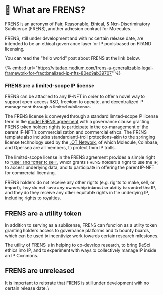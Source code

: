 # 🤝 What are FRENS?

FRENS is an acronym of Fair, Reasonable, Ethical, & Non-Discriminatory Sublicense (FRENS), another adhesion contract for Molecules. &#x20;

FRENS, still under development and with no certain release date, are intended to be an ethical governance layer for IP pools based on FRAND licensing.&#x20;

You can read the "hello world" post about FRENS at the link below.&#x20;

{% embed url="https://vitadao.medium.com/frens-a-generalizable-legal-framework-for-fractionalized-ip-nfts-80ed9ab39707" %}

### FRENS are a limited-scope IP license

FRENS can be attached to any IP-NFT in order to offer a novel way to support open-access R\&D, freedom to operate, and decentralized IP management through a limited sublicense.&#x20;

The FRENS license is conveyed through a standard limited-scope IP license term in the [model FRENS agreement](https://docs.google.com/document/d/1b6LQ6hzSpW3yt1zlA2xzvDvLQPnHSeI8JHP63e1peBU/edit?usp=sharing) with a governance clause granting FRENS token holders rights to participate in the co-management of the parent IP-NFT’s commercialization and commercial ethics. The FRENS template also includes standard anti-troll protections–akin to the springing license technology used by the [LOT Network](https://lotnet.com/), of which Molecule, Coinbase, and Opensea are all members, to protect from IP trolls. &#x20;

The limited-scope license in the FRENS agreement provides a simple right to [“use” and “offer to sell”](https://www.law.cornell.edu/uscode/text/35/271), which grants FRENS holders a right to use the IP, to access underlying data, and to participate in offering the parent IP-NFT for commercial licensing.&#x20;

FRENS holders do not receive any other rights (e.g. rights to make, sell, or import), they do not have any ownership interest or ability to control the IP, and they do they receive any other equitable rights in the underlying IP, including rights to royalties.&#x20;

## FRENS are a utility token

In addition to serving as a sublicense, FRENS can function as a utility token granting holders access to governance platforms and to bounty boards, which can be used to incentivize work towards certain research milestones.

The utility of FRENS is in helping to co-develop research, to bring DeSci ethics into IP, and to experiment with ways to collectively manage IP inside an IP Commons.&#x20;

## FRENS are unreleased&#x20;

It is important to reiterate that FRENS is still under development with no certain release date. \
